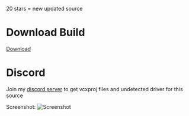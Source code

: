 
20 stars = new updated source
# Download Build
[Download](https://discord.gg/PkZBeMWFVm)
          
# Discord
Join my [discord server](https://discord.gg/PkZBeMWFVm) to get vcxproj files and undetected driver for this source
		  
Screenshot:
![Screenshot](https://user-images.githubusercontent.com/104287840/214996773-b5d419f7-84f0-4d93-ae41-244c62ec6a31.png)
